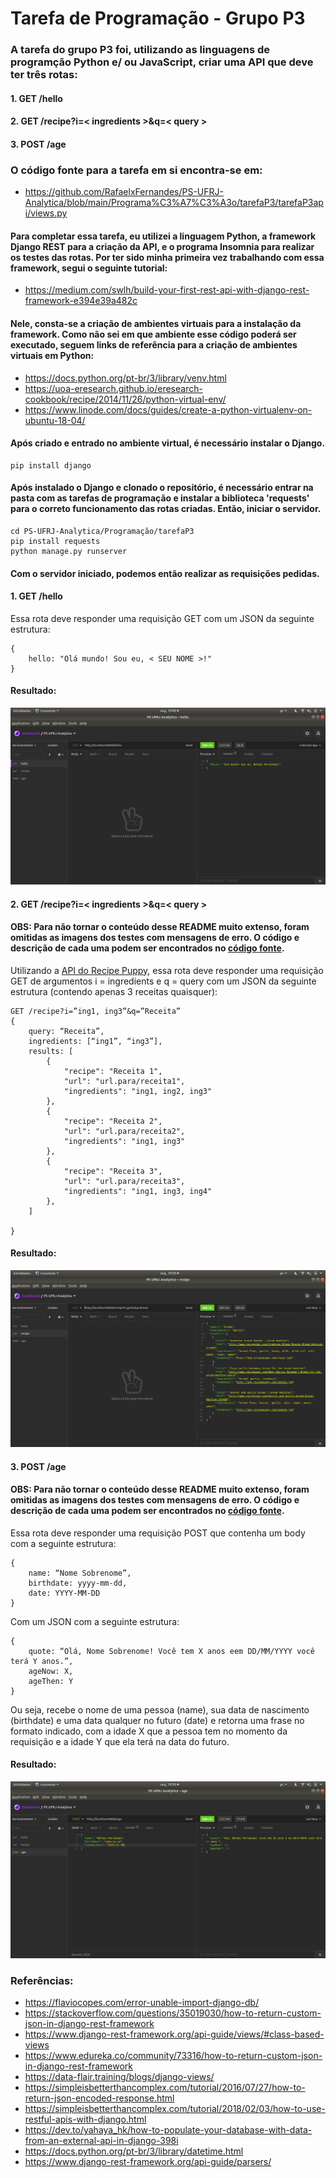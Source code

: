 # Tarefa de Programação - Grupo P3

### A tarefa do grupo P3 foi, utilizando as linguagens de programção Python e/ ou JavaScript, criar uma API que deve ter três rotas:

#### 1. GET /hello

#### 2. GET /recipe?i=< ingredients >&q=< query >

#### 3. POST /age

### O código fonte para a tarefa em si encontra-se em:
- https://github.com/RafaelxFernandes/PS-UFRJ-Analytica/blob/main/Programa%C3%A7%C3%A3o/tarefaP3/tarefaP3api/views.py

#### Para completar essa tarefa, eu utilizei a linguagem Python, a framework Django REST para a criação da API, e o programa Insomnia para realizar os testes das rotas. Por ter sido minha primeira vez trabalhando com essa framework, segui o seguinte tutorial:

- https://medium.com/swlh/build-your-first-rest-api-with-django-rest-framework-e394e39a482c

#### Nele, consta-se a criação de ambientes virtuais para a instalação da framework. Como não sei em que ambiente esse código poderá ser executado, seguem links de referência para a criação de ambientes virtuais em Python:

- https://docs.python.org/pt-br/3/library/venv.html
- https://uoa-eresearch.github.io/eresearch-cookbook/recipe/2014/11/26/python-virtual-env/
- https://www.linode.com/docs/guides/create-a-python-virtualenv-on-ubuntu-18-04/


#### Após criado e entrado no ambiente virtual, é necessário instalar o Django.
```
pip install django
```

#### Após instalado o Django e clonado o repositório, é necessário entrar na pasta com as tarefas de programação e instalar a biblioteca 'requests' para o correto funcionamento das rotas criadas. Então, iniciar o servidor.

```
cd PS-UFRJ-Analytica/Programação/tarefaP3
pip install requests
python manage.py runserver
```

#### Com o servidor iniciado, podemos então realizar as requisições pedidas.

#### 1. GET /hello

Essa rota deve responder uma requisição GET com um JSON da seguinte estrutura:
```
{
    hello: "Olá mundo! Sou eu, < SEU NOME >!"
}
```

#### Resultado:
![get-hello](https://github.com/RafaelxFernandes/PS-UFRJ-Analytica/blob/main/Programa%C3%A7%C3%A3o/screenshots/get-hello.png)


#### 2. GET /recipe?i=< ingredients >&q=< query >
#### OBS: Para não tornar o conteúdo desse README muito extenso, foram omitidas as imagens dos testes com mensagens de erro. O código e descrição de cada uma podem ser encontrados no [código fonte](https://github.com/RafaelxFernandes/PS-UFRJ-Analytica/blob/main/Programa%C3%A7%C3%A3o/tarefaP3/tarefaP3api/views.py#L30).

Utilizando a [API do Recipe Puppy](http://www.recipepuppy.com/about/api/), essa rota deve responder uma requisição GET de argumentos i = ingredients e q = query com um JSON da seguinte estrutura (contendo apenas 3 receitas quaisquer):
```
GET /recipe?i=”ing1, ing3”&q=”Receita”
{
    query: “Receita”,
    ingredients: [“ing1”, “ing3”],
    results: [
        {
            "recipe": "Receita 1",
            "url": "url.para/receita1",
            "ingredients": "ing1, ing2, ing3"
        },
        {
            "recipe": "Receita 2",
            "url": "url.para/receita2",
            "ingredients": "ing1, ing3"
        },
        {
            "recipe": "Receita 3",
            "url": "url.para/receita3",
            "ingredients": "ing1, ing3, ing4"
        },
    ]

}
```

#### Resultado:
![get-recipe](https://github.com/RafaelxFernandes/PS-UFRJ-Analytica/blob/main/Programa%C3%A7%C3%A3o/screenshots/get-recipe.png)

#### 3. POST /age
#### OBS: Para não tornar o conteúdo desse README muito extenso, foram omitidas as imagens dos testes com mensagens de erro. O código e descrição de cada uma podem ser encontrados no [código fonte](https://github.com/RafaelxFernandes/PS-UFRJ-Analytica/blob/main/Programa%C3%A7%C3%A3o/tarefaP3/tarefaP3api/views.py#L75).

Essa rota deve responder uma requisição POST que contenha um body com a seguinte estrutura:
```
{
    name: “Nome Sobrenome”,
    birthdate: yyyy-mm-dd,
    date: YYYY-MM-DD
}
```

Com um JSON com a seguinte estrutura:
```
{
    quote: “Olá, Nome Sobrenome! Você tem X anos eem DD/MM/YYYY você terá Y anos.”,
    ageNow: X,
    ageThen: Y
}
```

Ou seja, recebe o nome de uma pessoa (name), sua data de nascimento (birthdate) e uma data qualquer no futuro (date) e retorna uma frase no formato indicado, com a idade X que a pessoa tem no momento da requisição e a idade Y que ela terá na data do futuro.

#### Resultado:
![post-age](https://github.com/RafaelxFernandes/PS-UFRJ-Analytica/blob/main/Programa%C3%A7%C3%A3o/screenshots/post-age.png)




### Referências:
- https://flaviocopes.com/error-unable-import-django-db/
- https://stackoverflow.com/questions/35019030/how-to-return-custom-json-in-django-rest-framework
- https://www.django-rest-framework.org/api-guide/views/#class-based-views
- https://www.edureka.co/community/73316/how-to-return-custom-json-in-django-rest-framework
- https://data-flair.training/blogs/django-views/
- https://simpleisbetterthancomplex.com/tutorial/2016/07/27/how-to-return-json-encoded-response.html
- https://simpleisbetterthancomplex.com/tutorial/2018/02/03/how-to-use-restful-apis-with-django.html
- https://dev.to/yahaya_hk/how-to-populate-your-database-with-data-from-an-external-api-in-django-398i
- https://docs.python.org/pt-br/3/library/datetime.html
- https://www.django-rest-framework.org/api-guide/parsers/